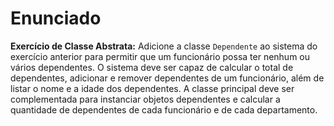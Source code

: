 # Enunciado

**Exercício de Classe Abstrata:**
Adicione a classe `Dependente` ao sistema do exercício anterior para permitir que um funcionário possa ter nenhum ou vários dependentes. O sistema deve ser capaz de calcular o total de dependentes, adicionar e remover dependentes de um funcionário, além de listar o nome e a idade dos dependentes. A classe principal deve ser complementada para instanciar objetos dependentes e calcular a quantidade de dependentes de cada funcionário e de cada departamento.
